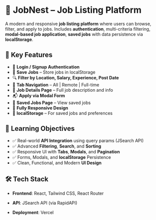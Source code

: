 # 💼 **JobNest – Job Listing Platform**

A modern and responsive **job listing platform** where users can browse, filter, and apply to jobs. Includes **authentication**, multi-criteria filtering, **modal-based job application**, **saved jobs** with data persistence via **localStorage**.

## 📌 **Key Features**

- 🔐 **Login / Signup Authentication**
- 🔖 **Save Jobs** – Store jobs in localStorage
- 🔍 **Filter by Location, Salary, Experience, Post Date**
- 🧭 **Tab Navigation** – All | Remote | Full-time
- 📄 **Job Details Page** – Full job description and info
- 📬 **Apply via Modal Form**
- 📁 **Saved Jobs Page** – View saved jobs
- 📱 **Fully Responsive Design**
- 💾 **localStorage** – For saved jobs and preferences

## 🎯 **Learning Objectives**

- ✅ Real-world **API Integration** using query params (JSearch API)
- ✅ Advanced **Filtering**, **Search**, and **Sorting**
- ✅ Responsive UI with **Tabs**, **Modals**, and **Pagination**
- ✅ Forms, Modals, and **localStorage** Persistence
- ✅ Clean, Functional, and Modern **UI Design**

## 🛠️ **Tech Stack**

- **Frontend**: React, Tailwind CSS, React Router

- **API**: JSearch API (via RapidAPI)
- **Deployment**: Vercel
